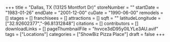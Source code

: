 +++
title = "Dallas, TX (13125 Montfort Dr)"
storeNumber = ""
startDate = "1983-01-26"
endDate = "2001-12-00"
cuDate = "1990-06-00"
remodels = []
stages = []
franchisees = []
attractions = []
sqft = ""
latitudeLongitude = ["32.92602377","-96.81312848"]
citations = []
contributors = []
downloadLinks = []
pageThumbnailFile = "hvvce3dD95y0lLYLe3AU.avif"
tags = ["Locations"]
categories = ["ShowBiz Pizza Place"]
draft = false
+++
